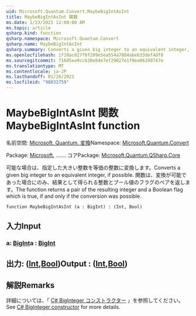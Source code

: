 ```yaml
---
uid: Microsoft.Quantum.Convert.MaybeBigIntAsInt
title: MaybeBigIntAsInt 関数
ms.date: 1/23/2021 12:00:00 AM
ms.topic: article
qsharp.kind: function
qsharp.namespace: Microsoft.Quantum.Convert
qsharp.name: MaybeBigIntAsInt
qsharp.summary: Converts a given big integer to an equivalent integer, if possible. The function returns a pair of the resulting integer and a Boolean flag which is true, if and only if the conversion was possible.
ms.openlocfilehash: 1f10ac027f8f289e5ea554a7804abeb33def4df8
ms.sourcegitcommit: 71605ea9cc630e84e7ef29027e1f0ea06299747e
ms.translationtype: MT
ms.contentlocale: ja-JP
ms.lasthandoff: 01/26/2021
ms.locfileid: "98832759"
---
```

# <a name="maybebigintasint-function"></a><span data-ttu-id="1dd1c-102">MaybeBigIntAsInt 関数</span><span class="sxs-lookup"><span data-stu-id="1dd1c-102">MaybeBigIntAsInt function</span></span>

<span data-ttu-id="1dd1c-103">名前空間: [Microsoft. Quantum. 変換](xref:Microsoft.Quantum.Convert)</span><span class="sxs-lookup"><span data-stu-id="1dd1c-103">Namespace: [Microsoft.Quantum.Convert](xref:Microsoft.Quantum.Convert)</span></span>

<span data-ttu-id="1dd1c-104">Package: [Microsoft.](https://nuget.org/packages/Microsoft.Quantum.QSharp.Core) ....... コア</span><span class="sxs-lookup"><span data-stu-id="1dd1c-104">Package: [Microsoft.Quantum.QSharp.Core](https://nuget.org/packages/Microsoft.Quantum.QSharp.Core)</span></span>


<span data-ttu-id="1dd1c-105">可能な場合は、指定した大きい整数を等価の整数に変換します。</span><span class="sxs-lookup"><span data-stu-id="1dd1c-105">Converts a given big integer to an equivalent integer, if possible.</span></span>
<span data-ttu-id="1dd1c-106">関数は、変換が可能であった場合にのみ、結果として得られる整数とブール値のフラグのペアを返します。</span><span class="sxs-lookup"><span data-stu-id="1dd1c-106">The function returns a pair of the resulting integer and a Boolean flag which is true, if and only if the conversion was possible.</span></span>

```qsharp
function MaybeBigIntAsInt (a : BigInt) : (Int, Bool)
```


## <a name="input"></a><span data-ttu-id="1dd1c-107">入力</span><span class="sxs-lookup"><span data-stu-id="1dd1c-107">Input</span></span>

### <a name="a--bigint"></a><span data-ttu-id="1dd1c-108">a: [BigInt](xref:microsoft.quantum.lang-ref.bigint)</span><span class="sxs-lookup"><span data-stu-id="1dd1c-108">a : [BigInt](xref:microsoft.quantum.lang-ref.bigint)</span></span>





## <a name="output--intbool"></a><span data-ttu-id="1dd1c-109">出力: ([Int](xref:microsoft.quantum.lang-ref.int),[Bool](xref:microsoft.quantum.lang-ref.bool))</span><span class="sxs-lookup"><span data-stu-id="1dd1c-109">Output : ([Int](xref:microsoft.quantum.lang-ref.int),[Bool](xref:microsoft.quantum.lang-ref.bool))</span></span>



## <a name="remarks"></a><span data-ttu-id="1dd1c-110">解説</span><span class="sxs-lookup"><span data-stu-id="1dd1c-110">Remarks</span></span>

<span data-ttu-id="1dd1c-111">詳細については、「 [C# BigInteger コンストラクター](https://docs.microsoft.com/dotnet/api/system.numerics.biginteger.-ctor?view=netframework-4.7.2#System_Numerics_BigInteger__ctor_System_Int64_) 」を参照してください。</span><span class="sxs-lookup"><span data-stu-id="1dd1c-111">See [C# BigInteger constructor](https://docs.microsoft.com/dotnet/api/system.numerics.biginteger.-ctor?view=netframework-4.7.2#System_Numerics_BigInteger__ctor_System_Int64_) for more details.</span></span>